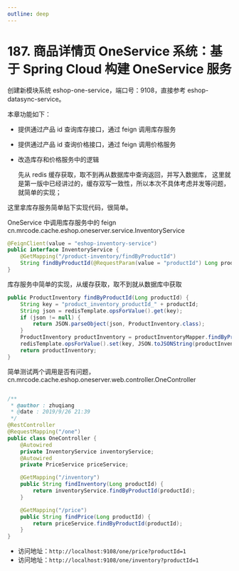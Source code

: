```yaml
---
outline: deep
---
```

# 187. 商品详情页 OneService 系统：基于 Spring Cloud 构建 OneService 服务

创建新模块系统 eshop-one-service，端口号：9108，直接参考 eshop-datasync-service。

本章功能如下：

- 提供通过产品 id 查询库存接口，通过 feign 调用库存服务
- 提供通过产品 id 查询价格接口，通过 feign 调用价格服务
- 改造库存和价格服务中的逻辑

  先从 redis 缓存获取，取不到再从数据库中查询返回，并写入数据库，
  这里就是第一版中已经讲过的，缓存双写一致性，所以本次不具体考虑并发等问题，就简单的实现；

这里拿库存服务简单贴下实现代码，很简单。

OneService 中调用库存服务中的 feign cn.mrcode.cache.eshop.oneserver.service.InventoryService

```java
@FeignClient(value = "eshop-inventory-service")
public interface InventoryService {
    @GetMapping("/product-inventory/findByProductId")
    String findByProductId(@RequestParam(value = "productId") Long productId);
}
```

库存服务中简单的实现，从缓存获取，取不到就从数据库中获取

```java
public ProductInventory findByProductId(Long productId) {
    String key = "product_inventory_productId_" + productId;
    String json = redisTemplate.opsForValue().get(key);
    if (json != null) {
        return JSON.parseObject(json, ProductInventory.class);
    }
    ProductInventory productInventory = productInventoryMapper.findByProductId(productId);
    redisTemplate.opsForValue().set(key, JSON.toJSONString(productInventory));
    return productInventory;
}
```

简单测试两个调用是否有问题，cn.mrcode.cache.eshop.oneserver.web.controller.OneController

```java

/**
 * @author : zhuqiang
 * @date : 2019/9/26 21:39
 */
@RestController
@RequestMapping("/one")
public class OneController {
    @Autowired
    private InventoryService inventoryService;
    @Autowired
    private PriceService priceService;

    @GetMapping("/inventory")
    public String findInventory(Long productId) {
        return inventoryService.findByProductId(productId);
    }

    @GetMapping("/price")
    public String findPrice(Long productId) {
        return priceService.findByProductId(productId);
    }
}
```

- 访问地址：`http://localhost:9108/one/price?productId=1`
- 访问地址：`http://localhost:9108/one/inventory?productId=1`

